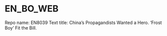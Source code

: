 # EN_BO_WEB
Repo name: EN8039
Text title: China’s Propagandists Wanted a Hero. ‘Frost Boy’ Fit the Bill.